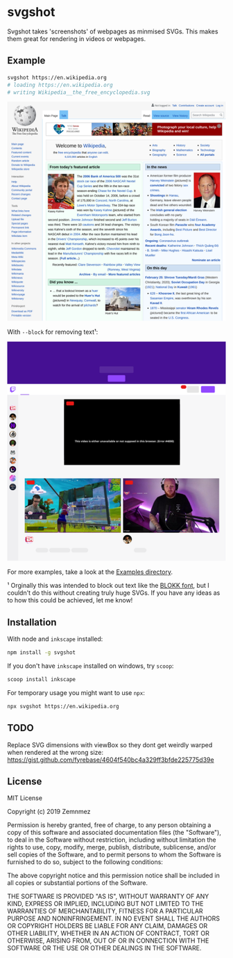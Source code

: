 svgshot
=============================================================================
[svgshot]: #svgshot

Svgshot takes 'screenshots' of webpages as minmised SVGs. This makes them
great for rendering in videos or webpages.


Example
-----------------------------------------------------------------------------
[Example]: #example


~~~~~~~~~~~~~~~~~~~~~~~~~~~~~~~~~~~~~~~~~~~~~~~~~~~~~~~~~~~~~~~~      bash
svgshot https://en.wikipedia.org
# loading https://en.wikipedia.org
# writing Wikipedia__the_free_encyclopedia.svg
~~~~~~~~~~~~~~~~~~~~~~~~~~~~~~~~~~~~~~~~~~~~~~~~~~~~~~~~~~~~~~~~

[Wikipedia SVG]: ./docs/Wikipedia__the_free_encyclopedia.svg
![Wikipedia SVG]

With `--block` for removing text¹:

[Twitch SVG]: ./docs/Twitch.svg
![Twitch SVG]

[Examples directory]: ./examples
For more examples, take a look at the [Examples directory].

[BLOKK font]: http://www.blokkfont.com/

¹ Orginally this was intended to block out text like the [BLOKK font], but
I couldn't do this without creating truly huge SVGs. If you have any ideas
as to how this could be achieved, let me know!

Installation
-----------------------------------------------------------------------------
[Installation]: #Installation

With node and `inkscape` installed:
```bash
npm install -g svgshot
```

If you don't have `inkscape` installed on windows, try `scoop`:
```powershell
scoop install inkscape
```

For temporary usage you might want to use `npx`:
```bash
npx svgshot https://en.wikipedia.org
```

TODO
-----------------------------------------------------------------------------
Replace SVG dimensions with viewBox so they dont get weirdly warped when
rendered at the wrong size:
https://gist.github.com/fyrebase/4604f540bc4a329ff3bfde225775d39e

License
-----------------------------------------------------------------------------
[License]: #license


MIT License

Copyright (c) 2019 Zemnmez

Permission is hereby granted, free of charge, to any person obtaining a copy
of this software and associated documentation files (the "Software"), to deal
in the Software without restriction, including without limitation the rights
to use, copy, modify, merge, publish, distribute, sublicense, and/or sell
copies of the Software, and to permit persons to whom the Software is
furnished to do so, subject to the following conditions:

The above copyright notice and this permission notice shall be included in all
copies or substantial portions of the Software.

THE SOFTWARE IS PROVIDED "AS IS", WITHOUT WARRANTY OF ANY KIND, EXPRESS OR
IMPLIED, INCLUDING BUT NOT LIMITED TO THE WARRANTIES OF MERCHANTABILITY,
FITNESS FOR A PARTICULAR PURPOSE AND NONINFRINGEMENT. IN NO EVENT SHALL THE
AUTHORS OR COPYRIGHT HOLDERS BE LIABLE FOR ANY CLAIM, DAMAGES OR OTHER
LIABILITY, WHETHER IN AN ACTION OF CONTRACT, TORT OR OTHERWISE, ARISING FROM,
OUT OF OR IN CONNECTION WITH THE SOFTWARE OR THE USE OR OTHER DEALINGS IN THE
SOFTWARE.